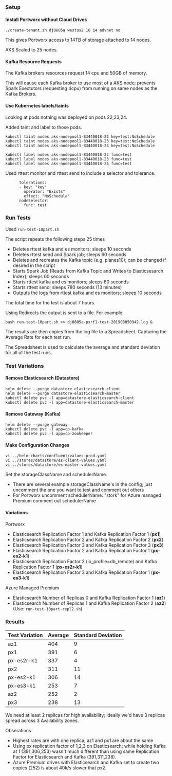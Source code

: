 ### Setup

#### Install Portworx without Cloud Drives

```
./create-tenant.sh dj0805a westus2 16 14 advnet no
```

This gives Portworx access to 14TB of storage attached to 14 nodes. 


AKS Scaled to 25 nodes.


#### Kafka Resource Requests

The Kafka brokers resources request 14 cpu and 50GB of memory. 

This will cause each Kafka broker to use most of a AKS node; prevents Spark Exectutors (requesting 4cpu) from running on same nodes as the Kafka Brokers.

####  Use Kubernetes labels/taints

Looking at pods nothing was deployed on pods 22,23,24.

Added taint and label to those pods.

```
kubectl taint nodes aks-nodepool1-83440018-22 key=test:NoSchedule
kubectl taint nodes aks-nodepool1-83440018-23 key=test:NoSchedule
kubectl taint nodes aks-nodepool1-83440018-24 key=test:NoSchedule
```

```
kubectl label nodes aks-nodepool1-83440018-22 func=test
kubectl label nodes aks-nodepool1-83440018-23 func=test
kubectl label nodes aks-nodepool1-83440018-24 func=test
```

Used rttest monitor and rttest send to include a selector and tolerance.

```
      tolerations:
      - key: "key"
        operator: "Exists"
        effect: "NoSchedule"
      nodeSelector:
        func: test
```

### Run Tests

Used ``run-test-10part.sh``

The script repeats the following steps 25 times
- Deletes rttest kafka and es monitors; sleeps 10 seconds
- Deletes rttest send and Spark job; sleeps 60 seconds
- Deletes and recreates the Kafka topic (e.g. planes10); can be changed if desired in the script
- Starts Spark Job (Reads from Kafka Topic and Writes to Elasticsesarch Index); sleeps 60 seconds
- Starts rttest kafka and es monitors; sleeps 60 seconds
- Starts rttest send; sleeps 780 seconds (13 minutes)
- Outputs the logs from rttest kafka and es monitors; sleeep 10 seconds

The total time for the test is about 7 hours.

Using Redirects the output is sent to a file.  For example:

```
bash run-test-10part.sh >> dj0805a-pxrf1-test-201908050942.log &
```

The results are then copies from the log file to a Spreadsheet.  Capturing the Average Rate for each test run. 

The Spreadsheet is used to calculate the average and standard deviation for all of the test runs.


### Test Variations


#### Remove Elasticsearch (Datastore)

```
helm delete --purge datastore-elasticsearch-client
helm delete --purge datastore-elasticsearch-master
kubectl delete pvc -l app=datastore-elasticsearch-client
kubectl delete pvc -l app=datastore-elasticsearch-master
```

#### Remove Gateway (Kafka)

```
helm delete --purge gateway
kubectl delete pvc -l app=cp-kafka
kubectl delete pvc -l app=cp-zookeeper
```

#### Make Configuration Changes

```
vi ../helm-charts/confluent/values-prod.yaml
vi ../stores/datastore/es-client-values.yaml
vi ../stores/datastore/es-master-values.yaml
```

Set the storageClassName and schedulerName.
- There are several example storageClassName's in the config; just uncomment the one you want to test and comment out others
- For Portworx uncomment schedulerName: "stork" for Azure managed Premium comment out schedulerName 


#### Variations

Portworx
- Elasticsearch Replication Factor 1 and Kafka Replication Factor 1 (**px1**)
- Elasticsearch Replication Factor 2 and Kafka Replication Factor 2 (**px2**)
- Elasticsearch Replication Factor 3 and Kafka Replication Factor 3 (**px3**)
- Elasticsearch Replication Factor 2 and Kafka Replication Factor 1 (**px-es2-k1**)
- Elasticsearch Replication Factor 2 (io_profile=db_remote) and Kafka Replication Factor 1 (**px-es2r-k1**)
- Elasticsearch Replication Factor 3 and Kafka Replication Factor 1 (**px-es3-k1**)


Azure Managed Premium 
- Elasticsearch Number of Replicas 0 and Kafka Replication Factor 1 (**az1**)
- Elasticsearch Number of Replicas 1 and Kafka Replication Factor 2 (**az2**) (Use: ``run-test-10part-repl2.sh``) 

### Results


|Test Variation|Average|Standard Deviation|
|--------------|-------|------------------|
|az1           |404    |9                 |
|px1           |391    |6                 |
|px-es2r-k1    |337    |4                 |
|px2           |311    |11                |
|px-es2-k1     |306    |14                |
|px-es3-k1     |253    |7                 |
|az2           |252    |2                 |
|px3           |238    |13                |

We need at least 2 replicas for high availability; ideally we'd have 3 replicas spread across 3 Availability zones. 

Obserations
- Highest rates are with one replica; az1 and px1 are about the same
- Using px replication factor of 1,2,3 on Elasticsearch; while holding Kafka at 1 (391,306,253) wasn't much different than using same Replication Factor for Elasticsearch and Kafka (391,311,238).
- Azure Premium drives with Elasticsearch and Kafka set to create two copies (252) is about 40k/s slower that px2.   





